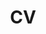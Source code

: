 ---
layout: archive
title: "CV"
permalink: http://rishabhshah-92.github.io/files/cv.pdf
author_profile: true
redirect_from:
  - /resume
---